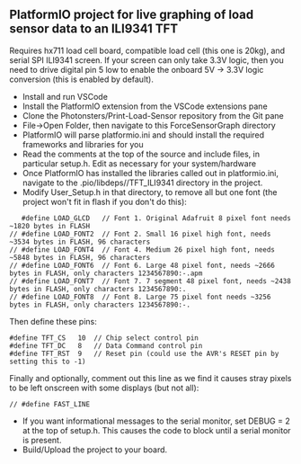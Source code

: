 ## PlatformIO project for live graphing of load sensor data to an ILI9341 TFT
Requires hx711 load cell board, compatible load cell (this one is 20kg), and serial SPI ILI9341 screen.  If your screen can only take 3.3V logic, then you need to drive digital pin 5 low to enable the onboard 5V -> 3.3V logic conversion (this is enabled by default).

- Install and run VSCode
- Install the PlatformIO extension from the VSCode extensions pane
- Clone the Photonsters/Print-Load-Sensor repository from the Git pane
- File->Open Folder, then navigate to this ForceSensorGraph directory
- PlatformIO will parse platformio.ini and should install the required frameworks and libraries for you
- Read the comments at the top of the source and include files, in particular setup.h.  Edit as necessary for your system/hardware
- Once PlatformIO has installed the libraries called out in platformio.ini, navigate to the .pio/libdeps/<board>/TFT_ILI9341 directory in the project.
- Modify User_Setup.h in that directory, to remove all but one font (the project won't fit in flash if you don't do this):
```
   #define LOAD_GLCD   // Font 1. Original Adafruit 8 pixel font needs ~1820 bytes in FLASH
// #define LOAD_FONT2  // Font 2. Small 16 pixel high font, needs ~3534 bytes in FLASH, 96 characters
// #define LOAD_FONT4  // Font 4. Medium 26 pixel high font, needs ~5848 bytes in FLASH, 96 characters
// #define LOAD_FONT6  // Font 6. Large 48 pixel font, needs ~2666 bytes in FLASH, only characters 1234567890:-.apm
// #define LOAD_FONT7  // Font 7. 7 segment 48 pixel font, needs ~2438 bytes in FLASH, only characters 1234567890:.
// #define LOAD_FONT8  // Font 8. Large 75 pixel font needs ~3256 bytes in FLASH, only characters 1234567890:-.
```
Then define these pins:
```
#define TFT_CS   10  // Chip select control pin
#define TFT_DC   8   // Data Command control pin
#define TFT_RST  9   // Reset pin (could use the AVR's RESET pin by setting this to -1)
```
Finally and optionally, comment out this line as we find it causes stray pixels to be left onscreen with some displays (but not all):
```
// #define FAST_LINE
```

- If you want informational messages to the serial monitor, set DEBUG = 2 at the top of setup.h.  This causes the code to block until a serial monitor is present.
- Build/Upload the project to your board.
